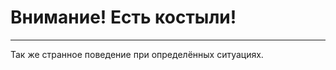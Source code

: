 # Внимание! Есть костыли!
-------------------------
Так же странное поведение при определённых ситуациях.
